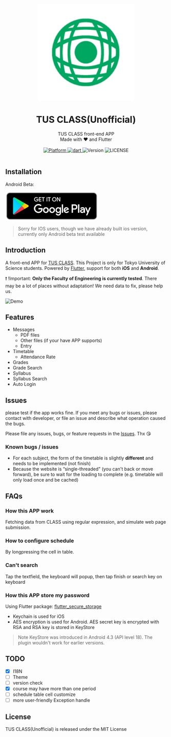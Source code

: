 <div align="center">
    <img src="assets/readme/logo.png" width="300" height="300" alt="logo" />
</div>

# <div align="center">TUS CLASS(Unofficial)</div>
<div align="center">TUS CLASS front-end APP</div>
<div align="center">Made with ❤️ and Flutter</div>
<br />
<div align="center">
    <a href="https://flutter.io">
        <img src="https://img.shields.io/badge/Platform-Flutter-green.svg" alt="Platform" />
    </a>
    <a href="https://dart.dev/">
        <img src="https://img.shields.io/badge/dart-2.7.1-blue.svg" alt="dart" />
    </a>
    <img src="https://img.shields.io/badge/Version-beta 0.0.7+3-orange.svg" alt="Version" />
    <img src="https://img.shields.io/badge/license-MIT-blue.svg" alt="LICENSE" />
</div>
<br />

## Installation

Android Beta:

<a href='https://play.google.com/apps/testing/com.huhu.tusclass'><img alt='Get it on Google Play' src='assets/readme/google_play_download.png' height=90px/></a>

> Sorry for IOS users, though we have already built ios version, currently only Android beta test available

## Introduction

A front-end APP for [TUS CLASS](https://class.admin.tus.ac.jp/up/faces/login/Com00501A.jsp). This Project is only for Tokyo University of Science students. Powered by [Flutter](https://flutter.dev/), support for both **iOS** and **Android**.

:exclamation: !Important: **Only the Faculty of Engineering is currently tested**. There may be a lot of places without adaptation! We need data to fix, please help us.

![Demo](assets/readme/demo.png)

## Features

- Messages
  - PDF files
  - Other files (if your have APP supports)
  - Entry
- Timetable
  - Attendance Rate
- Grades
- Grade Search
- Syllabus
- Syllabus Search
- Auto Login

## Issues

please test if the app works fine. If you meet any bugs or issues, please contact with developer, or file an issue and describe what operation caused the bugs.

Please file any issues, bugs, or feature requests in the [Issues](https://github.com/huhugiter/TUS_CLASS/issues). Thx :kissing_heart:

### Known bugs / issues

- For each subject, the form of the timetable is slightly **different** and needs to be implemented (not finish)
- Because the website is “single-threaded" (you can't back or move forward), be sure to wait for the loading to complete (e.g. timetable will only load once and be cached)

## FAQs

### How this APP work

Fetching data from CLASS using regular expression, and simulate web page submission.

### How to configure schedule

By longpressing the cell in table.

### Can't search

Tap the textfield, the keyboard will popup, then tap finish or search key on keyboard

### How this APP store my password

Using Flutter package: [flutter_secure_storage](https://pub.dartlang.org/packages/flutter_secure_storage)

- Keychain is used for iOS
- AES encryption is used for Android. AES secret key is encrypted with RSA and RSA key is stored in KeyStore

> Note KeyStore was introduced in Android 4.3 (API level 18). The plugin wouldn't work for earlier versions.

## TODO

- [x] I18N
- [ ] Theme
- [ ] version check
- [x] course may have more than one period
- [ ] schedule table cell customize
- [ ] more user-friendly Exception handle

## License

TUS CLASS(Unofficial) is released under the MIT License
